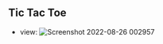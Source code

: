 ## Tic Tac Toe 
- view:
![Screenshot 2022-08-26 002957](https://user-images.githubusercontent.com/88095232/186758223-e2ff09d9-9061-4706-b378-8fa20917d413.png)
